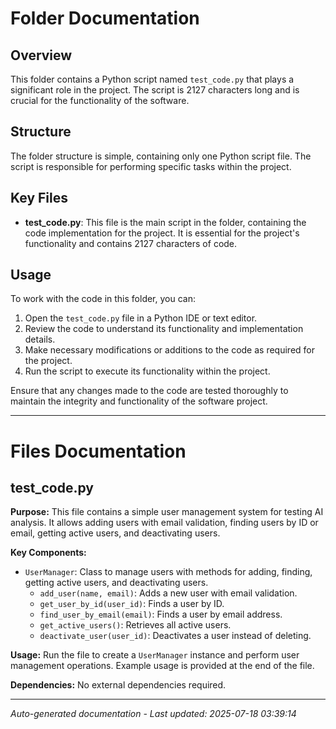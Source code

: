 # Folder Documentation

## Overview
This folder contains a Python script named `test_code.py` that plays a significant role in the project. The script is 2127 characters long and is crucial for the functionality of the software.

## Structure
The folder structure is simple, containing only one Python script file. The script is responsible for performing specific tasks within the project.

## Key Files
- **test_code.py**: This file is the main script in the folder, containing the code implementation for the project. It is essential for the project's functionality and contains 2127 characters of code.

## Usage
To work with the code in this folder, you can:
1. Open the `test_code.py` file in a Python IDE or text editor.
2. Review the code to understand its functionality and implementation details.
3. Make necessary modifications or additions to the code as required for the project.
4. Run the script to execute its functionality within the project.

Ensure that any changes made to the code are tested thoroughly to maintain the integrity and functionality of the software project.

---

# Files Documentation

## test_code.py

**Purpose:** This file contains a simple user management system for testing AI analysis. It allows adding users with email validation, finding users by ID or email, getting active users, and deactivating users.

**Key Components:**
- `UserManager`: Class to manage users with methods for adding, finding, getting active users, and deactivating users.
  - `add_user(name, email)`: Adds a new user with email validation.
  - `get_user_by_id(user_id)`: Finds a user by ID.
  - `find_user_by_email(email)`: Finds a user by email address.
  - `get_active_users()`: Retrieves all active users.
  - `deactivate_user(user_id)`: Deactivates a user instead of deleting.

**Usage:** Run the file to create a `UserManager` instance and perform user management operations. Example usage is provided at the end of the file.

**Dependencies:** No external dependencies required.

---
*Auto-generated documentation - Last updated: 2025-07-18 03:39:14*
